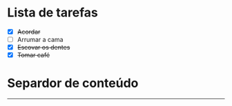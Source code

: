 # Lista de tarefas

- [x] ~~Acordar~~
- [ ] Arrumar a cama
- [x] ~~Escovar os dentes~~
- [x]  ~~Tomar café~~

# Separdor de conteúdo
---


